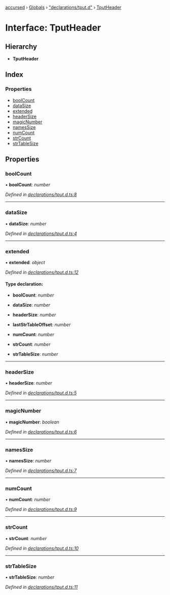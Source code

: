 [accursed](../README.md) › [Globals](../globals.md) › ["declarations/tput.d"](../modules/_declarations_tput_d_.md) › [TputHeader](_declarations_tput_d_.tputheader.md)

# Interface: TputHeader

## Hierarchy

* **TputHeader**

## Index

### Properties

* [boolCount](_declarations_tput_d_.tputheader.md#boolcount)
* [dataSize](_declarations_tput_d_.tputheader.md#datasize)
* [extended](_declarations_tput_d_.tputheader.md#extended)
* [headerSize](_declarations_tput_d_.tputheader.md#headersize)
* [magicNumber](_declarations_tput_d_.tputheader.md#magicnumber)
* [namesSize](_declarations_tput_d_.tputheader.md#namessize)
* [numCount](_declarations_tput_d_.tputheader.md#numcount)
* [strCount](_declarations_tput_d_.tputheader.md#strcount)
* [strTableSize](_declarations_tput_d_.tputheader.md#strtablesize)

## Properties

###  boolCount

• **boolCount**: *number*

*Defined in [declarations/tput.d.ts:8](https://github.com/cancerberoSgx/accursed/blob/5b2518e/src/declarations/tput.d.ts#L8)*

___

###  dataSize

• **dataSize**: *number*

*Defined in [declarations/tput.d.ts:4](https://github.com/cancerberoSgx/accursed/blob/5b2518e/src/declarations/tput.d.ts#L4)*

___

###  extended

• **extended**: *object*

*Defined in [declarations/tput.d.ts:12](https://github.com/cancerberoSgx/accursed/blob/5b2518e/src/declarations/tput.d.ts#L12)*

#### Type declaration:

* **boolCount**: *number*

* **dataSize**: *number*

* **headerSize**: *number*

* **lastStrTableOffset**: *number*

* **numCount**: *number*

* **strCount**: *number*

* **strTableSize**: *number*

___

###  headerSize

• **headerSize**: *number*

*Defined in [declarations/tput.d.ts:5](https://github.com/cancerberoSgx/accursed/blob/5b2518e/src/declarations/tput.d.ts#L5)*

___

###  magicNumber

• **magicNumber**: *boolean*

*Defined in [declarations/tput.d.ts:6](https://github.com/cancerberoSgx/accursed/blob/5b2518e/src/declarations/tput.d.ts#L6)*

___

###  namesSize

• **namesSize**: *number*

*Defined in [declarations/tput.d.ts:7](https://github.com/cancerberoSgx/accursed/blob/5b2518e/src/declarations/tput.d.ts#L7)*

___

###  numCount

• **numCount**: *number*

*Defined in [declarations/tput.d.ts:9](https://github.com/cancerberoSgx/accursed/blob/5b2518e/src/declarations/tput.d.ts#L9)*

___

###  strCount

• **strCount**: *number*

*Defined in [declarations/tput.d.ts:10](https://github.com/cancerberoSgx/accursed/blob/5b2518e/src/declarations/tput.d.ts#L10)*

___

###  strTableSize

• **strTableSize**: *number*

*Defined in [declarations/tput.d.ts:11](https://github.com/cancerberoSgx/accursed/blob/5b2518e/src/declarations/tput.d.ts#L11)*
